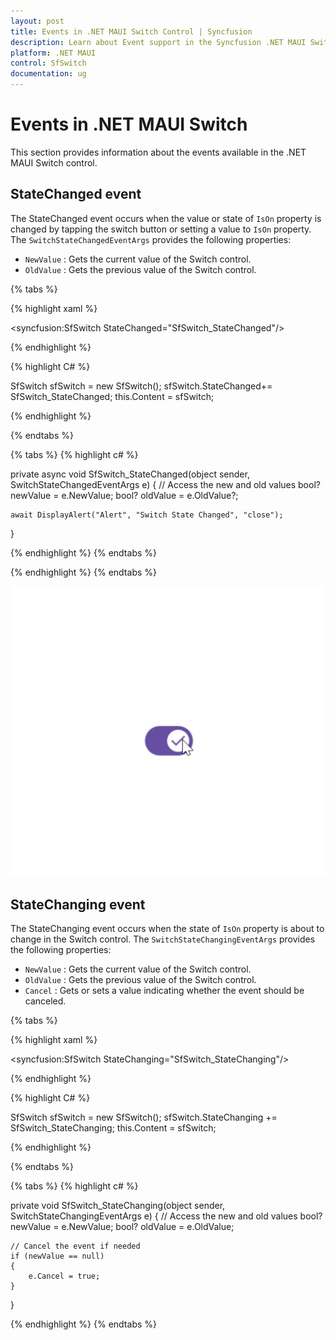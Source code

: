 ```yaml
---
layout: post
title: Events in .NET MAUI Switch Control | Syncfusion
description: Learn about Event support in the Syncfusion .NET MAUI Switch control, its elements, and more.
platform: .NET MAUI
control: SfSwitch
documentation: ug
---
```


# Events in .NET MAUI Switch

This section provides information about the events available in the .NET MAUI Switch control.

## StateChanged event

The StateChanged event occurs when the value or state of `IsOn` property is changed by tapping the switch button or setting a value to `IsOn` property. The `SwitchStateChangedEventArgs` provides the following properties:

* `NewValue` : Gets the current value of the Switch control.
* `OldValue` : Gets the previous value of the Switch control.

{% tabs %}

{% highlight xaml %}

<syncfusion:SfSwitch StateChanged="SfSwitch_StateChanged"/>
	
{% endhighlight %}

{% highlight C# %}

SfSwitch sfSwitch = new SfSwitch();
sfSwitch.StateChanged+= SfSwitch_StateChanged;
this.Content = sfSwitch;

{% endhighlight %}

{% endtabs %}

{% tabs %}
{% highlight c# %}
    
private async void SfSwitch_StateChanged(object sender, SwitchStateChangedEventArgs e)
{
    // Access the new and old values
    bool? newValue = e.NewValue;
    bool? oldValue = e.OldValue?;

    await DisplayAlert("Alert", "Switch State Changed", "close");
}

{% endhighlight %}
{% endtabs %}

{% endhighlight %}
{% endtabs %}

![SwitchStateChangedEventArgs](images/Events/Event.gif)

## StateChanging event

The StateChanging event occurs when the state of `IsOn` property is about to change in the Switch control. The `SwitchStateChangingEventArgs` provides the following properties:

* `NewValue` : Gets the current value of the Switch control.
* `OldValue` : Gets the previous value of the Switch control.
* `Cancel` : Gets or sets a value indicating whether the event should be canceled.

{% tabs %}

{% highlight xaml %}

<syncfusion:SfSwitch StateChanging="SfSwitch_StateChanging"/>
	
{% endhighlight %}

{% highlight C# %}

SfSwitch sfSwitch = new SfSwitch();
sfSwitch.StateChanging += SfSwitch_StateChanging;
this.Content = sfSwitch;

{% endhighlight %}

{% endtabs %}

{% tabs %}
{% highlight c# %}
    
private void SfSwitch_StateChanging(object sender, SwitchStateChangingEventArgs e)
{
    // Access the new and old values
    bool? newValue = e.NewValue;
    bool? oldValue = e.OldValue;

    // Cancel the event if needed
    if (newValue == null)
    {
        e.Cancel = true;
    }
}

{% endhighlight %}
{% endtabs %}